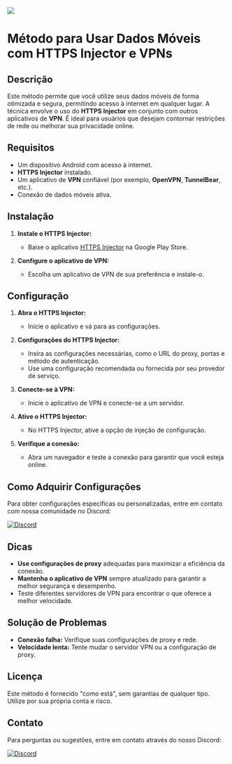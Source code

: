  <a href="#"><img src="https://komarev.com/ghpvc/?username=tskbrasil&style=for-the-badge&label=Views:&color=ff69b4"/></a>
# Método para Usar Dados Móveis com HTTPS Injector e VPNs

## Descrição

Este método permite que você utilize seus dados móveis de forma otimizada e segura, permitindo acesso à internet em qualquer lugar. A técnica envolve o uso do **HTTPS Injector** em conjunto com outros aplicativos de **VPN**. É ideal para usuários que desejam contornar restrições de rede ou melhorar sua privacidade online.

## Requisitos

- Um dispositivo Android com acesso à internet.
- **HTTPS Injector** instalado.
- Um aplicativo de **VPN** confiável (por exemplo, **OpenVPN**, **TunnelBear**, etc.).
- Conexão de dados móveis ativa.

## Instalação

1. **Instale o HTTPS Injector:**
   - Baixe o aplicativo [HTTPS Injector](https://play.google.com/store/apps/details?id=stealthvpn.injection) na Google Play Store.

2. **Configure o aplicativo de VPN:**
   - Escolha um aplicativo de VPN de sua preferência e instale-o.

## Configuração

1. **Abra o HTTPS Injector:**
   - Inicie o aplicativo e vá para as configurações.

2. **Configurações do HTTPS Injector:**
   - Insira as configurações necessárias, como o URL do proxy, portas e método de autenticação.
   - Use uma configuração recomendada ou fornecida por seu provedor de serviço.

3. **Conecte-se à VPN:**
   - Inicie o aplicativo de VPN e conecte-se a um servidor.

4. **Ative o HTTPS Injector:**
   - No HTTPS Injector, ative a opção de injeção de configuração.

5. **Verifique a conexão:**
   - Abra um navegador e teste a conexão para garantir que você esteja online.

## Como Adquirir Configurações

Para obter configurações específicas ou personalizadas, entre em contato com nossa comunidade no Discord:

<a href="https://discord.gg/DWKb32QKkJ"><img src="https://img.shields.io/static/v1?logo=discord&label=&message=Discord&color=36393f&style=flat-square" alt="Discord"></a>

## Dicas

- **Use configurações de proxy** adequadas para maximizar a eficiência da conexão.
- **Mantenha o aplicativo de VPN** sempre atualizado para garantir a melhor segurança e desempenho.
- Teste diferentes servidores de VPN para encontrar o que oferece a melhor velocidade.

## Solução de Problemas

- **Conexão falha:** Verifique suas configurações de proxy e rede.
- **Velocidade lenta:** Tente mudar o servidor VPN ou a configuração de proxy.

## Licença

Este método é fornecido "como está", sem garantias de qualquer tipo. Utilize por sua própria conta e risco.

## Contato

Para perguntas ou sugestões, entre em contato através do nosso Discord: 

<a href="https://discord.gg/DWKb32QKkJ"><img src="https://img.shields.io/static/v1?logo=discord&label=&message=Discord&color=36393f&style=flat-square" alt="Discord"></a>
